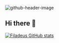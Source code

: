 <!--[![Header](![image](![stacked-waves-haikei](https://github.com/user-attachments/assets/17460d77-b2bd-449b-a11f-c30262bf0ae7)))](https://github.com/Filadeus)-->
![github-header-image](https://github.com/user-attachments/assets/18aeeb70-6cad-41b1-85ee-7a27b0580e77)


## Hi there 👋

[![Filadeus GitHub stats](https://github-readme-stats.vercel.app/api?username=Filadeus)](https://github.com/anuraghazra/github-readme-stats)
<!--
**Filadeus/Filadeus** is a ✨ _special_ ✨ repository because its `README.md` (this file) appears on your GitHub profile.

Here are some ideas to get you started:

- 🔭 I’m currently working on ...
- 🌱 I’m currently learning ...
- 👯 I’m looking to collaborate on ...
- 🤔 I’m looking for help with ...
- 💬 Ask me about ...
- 📫 How to reach me: ...
- 😄 Pronouns: ...
- ⚡ Fun fact: ...
-->
